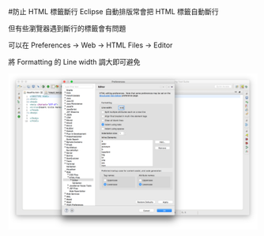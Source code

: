 #防止 HTML 標籤斷行
Eclipse 自動排版常會把 HTML 標籤自動斷行

但有些瀏覽器遇到斷行的標籤會有問題

可以在 Preferences -> Web -> HTML Files -> Editor

將 Formatting 的 Line width 調大即可避免

![screenshot](html-line-width-screenshot.png)